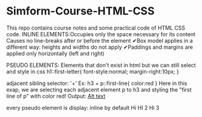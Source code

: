 # Simform-Course-HTML-CSS

This repo contains course notes and some practical code of HTML CSS code.
INLINE ELEMENTS:Occupies only the space necessary for its content
Causes no line-breaks after or before the element
✔Box model applies in a different way: heights and
widths do not apply
✔Paddings and margins are applied only
horizontally (left and right)

PSEUDO ELEMENTS:
Elements that don't exist in html but we can still select and style in css
h1::first-letter{
font-style:normal;
margin-right:10px;
}

adjacent sibling selector: '+'
Ex: h3 + p::first-line{
color:red
}
Here in this exap, we are selecting each adjacent element p to h3 and styling the "first line of p" with color red!
Output: [Alt text](image.png)

every pseudo element is display: inline by default
Hi
HI 2
Hi 3
